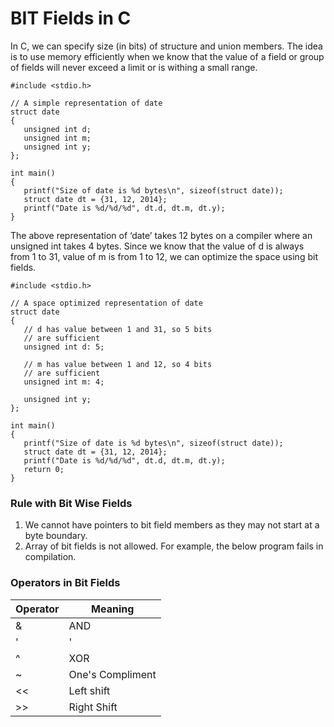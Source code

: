 
# BIT Fields in C
In C, we can specify size (in bits) of structure and union members. The idea is to use memory efficiently when we know that the value of a field or group of fields will never exceed a limit or is withing a small range.

```
#include <stdio.h>
 
// A simple representation of date
struct date
{
   unsigned int d;
   unsigned int m;
   unsigned int y;
};
 
int main()
{
   printf("Size of date is %d bytes\n", sizeof(struct date));
   struct date dt = {31, 12, 2014};
   printf("Date is %d/%d/%d", dt.d, dt.m, dt.y);
}
```

The above representation of ‘date’ takes 12 bytes on a compiler where an unsigned int takes 4 bytes. Since we know that the value of d is always from 1 to 31, value of m is from 1 to 12, we can optimize the space using bit fields.

```
#include <stdio.h>
 
// A space optimized representation of date
struct date
{
   // d has value between 1 and 31, so 5 bits
   // are sufficient
   unsigned int d: 5;
 
   // m has value between 1 and 12, so 4 bits
   // are sufficient
   unsigned int m: 4;
 
   unsigned int y;
};
 
int main()
{
   printf("Size of date is %d bytes\n", sizeof(struct date));
   struct date dt = {31, 12, 2014};
   printf("Date is %d/%d/%d", dt.d, dt.m, dt.y);
   return 0;
}

```

### Rule with Bit Wise Fields
1. We cannot have pointers to bit field members as they may not start at a byte boundary.
1. Array of bit fields is not allowed. For example, the below program fails in compilation.

### Operators in Bit Fields
Operator | Meaning 
---------|------
 &	 | AND 
	'|' |OR
      ^  | XOR
      ~  | One's Compliment
<<	 | Left shift
>>	 | Right Shift
